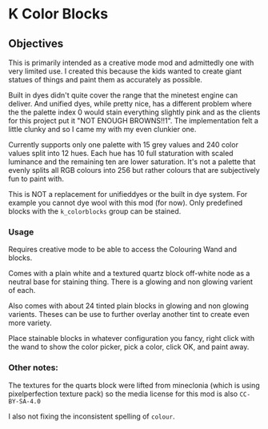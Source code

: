 K Color Blocks
==============

## Objectives

This is primarily intended as a creative mode mod and admittedly one with very limited use. I created this because the kids wanted to create giant statues of things and paint them as accurately as possible.

Built in dyes didn't quite cover the range that the minetest engine can deliver. And unified dyes, while pretty nice, has a different problem where the the palette index 0 would stain everything slightly pink and as the clients for this project put it "NOT ENOUGH BROWNS!!1". The implementation felt a little clunky and so I came my with my even clunkier one.

Currently supports only one palette with 15 grey values and 240 color values split into 12 hues. Each hue has 10 full staturation with scaled luminance and the remaining ten are lower saturation. It's not a palette that evenly splits all RGB colours into 256 but rather colours that are subjectively fun to paint with.

This is NOT a replacement for unifieddyes or the built in dye system. For example you cannot dye wool with this mod (for now). Only predefined blocks with the `k_colorblocks` group can be stained.

### Usage

Requires creative mode to be able to access the Colouring Wand and blocks.

Comes with a plain white and a textured quartz block off-white node as a neutral base for staining thing. There is a glowing and non glowing varient of each.

Also comes with about 24 tinted plain blocks in glowing and non glowing varients. Theses can be use to further overlay another tint to create even more variety.

Place stainable blocks in whatever configuration you fancy, right click with the wand to show the color picker, pick a color, click OK, and paint away.

### Other notes:

The textures for the quarts block were lifted from mineclonia (which is using pixelperfection texture pack) so the media license for this mod is also `CC-BY-SA-4.0`

I also not fixing the inconsistent spelling of `colour`.


